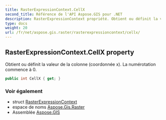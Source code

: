 ```yaml
---
title: RasterExpressionContext.CellX
second_title: Référence de l'API Aspose.GIS pour .NET
description: RasterExpressionContext propriété. Obtient ou définit la valeur de la colonne coordonnée x. La numérotation commence à 0.
type: docs
weight: 20
url: /fr/net/aspose.gis.raster/rasterexpressioncontext/cellx/
---
```

## RasterExpressionContext.CellX property

Obtient ou définit la valeur de la colonne (coordonnée x). La numérotation commence à 0.

```csharp
public int CellX { get; }
```

### Voir également

* struct [RasterExpressionContext](../)
* espace de noms [Aspose.Gis.Raster](../../rasterexpressioncontext/)
* Assemblée [Aspose.GIS](../../../)


